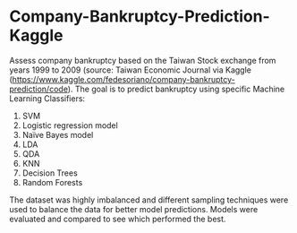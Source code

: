 # Company-Bankruptcy-Prediction-Kaggle

Assess company bankruptcy based on the Taiwan Stock exchange from years 1999 to 2009 (source: Taiwan Economic Journal via Kaggle (https://www.kaggle.com/fedesoriano/company-bankruptcy-prediction/code). The goal is to predict bankruptcy using specific Machine Learning Classifiers:   
  1. SVM
  2. Logistic regression model
  4. Naïve Bayes model
  5. LDA
  6. QDA
  7. KNN
  8. Decision Trees
  9. Random Forests

The dataset was highly imbalanced and different sampling techniques were used to balance the data for better model predictions. Models were evaluated and compared to see which performed the best. 
